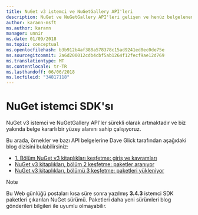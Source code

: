 ```yaml
---
title: NuGet v3 istemci ve NuGetGallery API'leri
description: NuGet ve NuGetGallery API'leri gelişen ve henüz belgelenen ancak örnekler Dave Glick'ın blogunda kullanılabilir.
author: karann-msft
ms.author: karann
manager: unnir
ms.date: 01/09/2018
ms.topic: conceptual
ms.openlocfilehash: b3b912b4af388a578378c15ad9241ed8ec0de75e
ms.sourcegitcommit: 2a6d200012cdb4cbf5ab1264f12fecf9ae12d769
ms.translationtype: MT
ms.contentlocale: tr-TR
ms.lasthandoff: 06/06/2018
ms.locfileid: "34817118"
---
```

# <a name="nuget-client-sdk"></a>NuGet istemci SDK'sı

NuGet v3 istemci ve NuGetGallery API'ler sürekli olarak artmaktadır ve biz yakında belge kararlı bir yüzey alanını sahip çalışıyoruz.

Bu arada, örnekler ve bazı API belgelerine Dave Glick tarafından aşağıdaki blog dizisini bulabilirsiniz:

- [1. Bölüm NuGet v3 kitaplıkları keşfetme: giriş ve kavramları](http://daveaglick.com/posts/exploring-the-nuget-v3-libraries-part-1)
- [NuGet v3 kitaplıkları, bölüm 2 keşfetme: paketler aranıyor](http://daveaglick.com/posts/exploring-the-nuget-v3-libraries-part-2)
- [NuGet v3 kitaplıkları, bölümü 3 keşfetme: paketleri yükleniyor](http://daveaglick.com/posts/exploring-the-nuget-v3-libraries-part-3)

> [!Note]
> Bu Web günlüğü postaları kısa süre sonra yazılmış **3.4.3** istemci SDK paketleri çıkarılan NuGet sürümü.
> Paketleri daha yeni sürümleri blog gönderileri bilgileri ile uyumlu olmayabilir.
